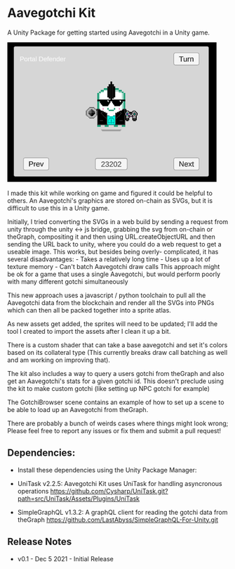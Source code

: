 # Aavegotchi Kit
A Unity Package for getting started using Aavegotchi in a Unity game.

![Preview](https://github.com/bmateus/AavegotchiKit/blob/main/screenshot.PNG)

I made this kit while working on game and figured it could be helpful to others.
An Aavegotchi's graphics are stored on-chain as SVGs, but it is difficult to use this
in a Unity game. 

Initially, I tried converting the SVGs in a web build by sending a request from unity 
through the unity <-> js bridge, grabbing the svg from on-chain or theGraph, compositing 
it and then using URL.createObjectURL and then sending the URL back to unity, where you 
could do a web request to get a useable image. This works, but besides being overly-
complicated, it has several disadvantages:
    - Takes a relatively long time
    - Uses up a lot of texture memory
    - Can't batch Aavegotchi draw calls
This approach might be ok for a game that uses a single Aavegotchi, but would perform 
poorly with many different gotchi simultaneously

This new approach uses a javascript / python toolchain to pull all the Aavegotchi data 
from the blockchain and render all the SVGs into PNGs which can then all be packed together 
into a sprite atlas.

As new assets get added, the sprites will need to be updated; 
I'll add the tool I created to import the assets after I clean it up a bit.

There is a custom shader that can take a base aavegotchi and set it's colors based on its 
collateral type (This currently breaks draw call batching as well and am working on 
improving that).

The kit also includes a way to query a users gotchi from theGraph and also get an 
Aavegotchi's stats for a given gotchi id. This doesn't preclude using the kit to make 
custom gotchi (like setting up NPC gotchi for example)

The GotchiBrowser scene contains an example of how to set up a scene to be able to load 
up an Aavegotchi from theGraph.

There are probably a bunch of weirds cases where things might look wrong; 
Please feel free to report any issues or fix them and submit a pull request!



## Dependencies:

- Install these dependencies using the Unity Package Manager:

- UniTask v2.2.5: Aavegotchi Kit uses UniTask for handling asyncronous operations
https://github.com/Cysharp/UniTask.git?path=src/UniTask/Assets/Plugins/UniTask

- SimpleGraphQL v1.3.2: A graphQL client for reading the gotchi data from theGraph
https://github.com/LastAbyss/SimpleGraphQL-For-Unity.git



## Release Notes

- v0.1 - Dec 5 2021 - Initial Release









